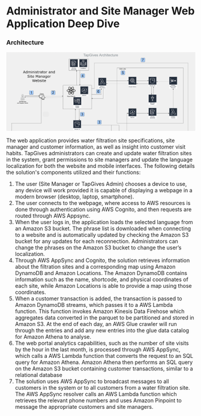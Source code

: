 # Administrator and Site Manager Web Application Deep Dive 

### Architecture
![alt text](../docs/images/webAppArchitecture.png)  

The web application provides water filtration site specifications, site manager and customer information, as well as insight into customer visit habits. TapGives administrators can create and update water filtration sites in the system, grant permissions to site managers and update the language localization for both the website and mobile interfaces. The following details the solution's components utilized and their functions:  
1. The user (Site Manager or TapGives Admin) chooses a device to use, any device will work provided it is capable of displaying a webpage in a modern browser (desktop, laptop, smartphone).
2. The user connects to the webpage, where access to AWS resources is done through authentication using AWS Cognito, and then requests are routed through AWS Appsync.  
3. When the user logs in, the application loads the selected language from an Amazon S3 bucket. The phrase list is downloaded when connecting to a website and is automatically updated by checking the Amazon S3 bucket for any updates for each reconnection.  Administrators can change the phrases on the Amazon S3 bucket to change the user’s localization.
4. Through AWS AppSync and Cognito, the solution retrieves information about the filtration sites and a corresponding map using Amazon DynamoDB and Amazon Locations. The Amazon DynamoDB contains information such as the name, shortcode, and physical coordinates of each site, while Amazon Locations is able to provide a map using those coordinates.
5. When a customer transaction is added, the transaction is passed to Amazon DynamoDB streams, which passes it to a AWS Lambda function. This function invokes Amazon Kinesis Data Firehose which aggregates data converted in the  parquet to be partitioned and stored in Amazon S3.  At the end of each day, an AWS Glue crawler will run through the entries and add any new entries into the glue data catalog for Amazon Athena to analyse.
6. The web portal analytics capabilities, such as the number of site visits by the hour in the last month, is processed through AWS AppSync, which calls a AWS Lambda function that converts the request to an SQL query for Amazon Athena.  Amazon Athena then performs an SQL query on the Amazon S3 bucket containing customer transactions, similar to a relational database
7. The solution uses AWS AppSync to broadcast messages to all customers in the system or to all customers from a water filtration site. The AWS AppSync resolver calls an AWS Lambda function which retrieves the relevant phone numbers and uses Amazon Pinpoint to message the appropriate customers and site managers.

